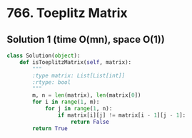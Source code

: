 # 766. Toeplitz Matrix

## Solution 1 (time O(mn), space O(1))

```python
class Solution(object):
    def isToeplitzMatrix(self, matrix):
        """
        :type matrix: List[List[int]]
        :rtype: bool
        """
        m, n = len(matrix), len(matrix[0])
        for i in range(1, m):
            for j in range(1, n):
                if matrix[i][j] != matrix[i - 1][j - 1]:
                    return False
        return True
```
